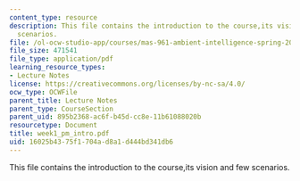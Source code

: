 ```yaml
---
content_type: resource
description: This file contains the introduction to the course,its vision and few
  scenarios.
file: /ol-ocw-studio-app/courses/mas-961-ambient-intelligence-spring-2005/16025b4375f1704ad8a1d444bd341db6_week1_pm_intro.pdf
file_size: 471541
file_type: application/pdf
learning_resource_types:
- Lecture Notes
license: https://creativecommons.org/licenses/by-nc-sa/4.0/
ocw_type: OCWFile
parent_title: Lecture Notes
parent_type: CourseSection
parent_uid: 895b2368-ac6f-b45d-cc8e-11b61088020b
resourcetype: Document
title: week1_pm_intro.pdf
uid: 16025b43-75f1-704a-d8a1-d444bd341db6
---
```

This file contains the introduction to the course,its vision and few scenarios.